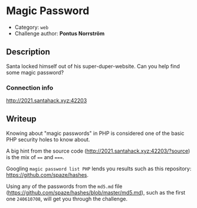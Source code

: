 # Magic Password

- Category: `web`
- Challenge author: **Pontus Norrström**

## Description

Santa locked himself out of his super-duper-website. Can you help find some magic password?

### Connection info

<http://2021.santahack.xyz:42203>

## Writeup

Knowing about "magic passwords" in PHP is considered one of the basic PHP
security holes to know about.

A big hint from the source code (<http://2021.santahack.xyz:42203/?source>) is
the mix of `==` and `===`.

Googling `magic password list PHP` lends you results such as this repository:
<https://github.com/spaze/hashes>.

Using any of the passwords from the `md5.md` file (<https://github.com/spaze/hashes/blob/master/md5.md>),
such as the first one `240610708`, will get you through the challenge.
